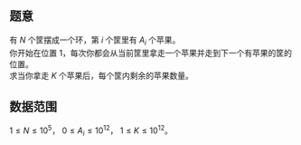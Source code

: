 ## 题意

有 $N$ 个筐摆成一个环，第 $i$ 个筐里有 $A_i$ 个苹果。     
你开始在位置 $1$，每次你都会从当前筐里拿走一个苹果并走到下一个有苹果的筐的位置。    
求当你拿走 $K$ 个苹果后，每个筐内剩余的苹果数量。    

## 数据范围

$1\le N\le 10^5$，
$0\le A_i\le 10^{12}$，
$1\le K\le 10^{12}$。
